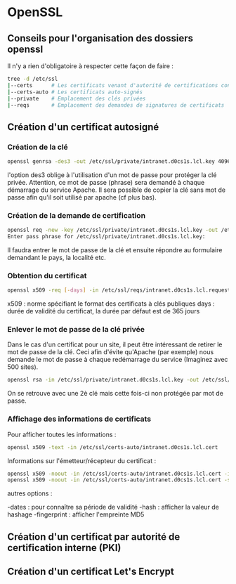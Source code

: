 # OpenSSL
## Conseils pour l'organisation des dossiers openssl

Il n'y a rien d'obligatoire à respecter cette façon de faire : 

```bash
tree -d /etc/ssl
|--certs      # Les certificats venant d'autorité de certifications connus
|--certs-auto # Les certificats auto-signés
|--private    # Emplacement des clés privées
|--reqs       # Emplacement des demandes de signatures de certificats
```

## Création d'un certificat autosigné

### Création de la clé

```bash
openssl genrsa -des3 -out /etc/ssl/private/intranet.d0cs1s.lcl.key 4096
```

l'option des3 oblige à l'utilisation d'un mot de passe pour protéger la clé privée. Attention, ce mot de passe (phrase) sera demandé à chaque démarrage du service Apache.
Il sera possible de copier la clé sans mot de passe afin qu'il soit utilisé par apache (cf plus bas).

### Création de la demande de certification

```bash
openssl req -new -key /etc/ssl/private/intranet.d0cs1s.lcl.key -out /etc/ssl/reqs/intranet.d0cs1s.lcl.request.csr
Enter pass phrase for /etc/ssl/private/intranet.d0cs1s.lcl.key:
```

Il faudra entrer le mot de passe de la clé et ensuite répondre au formulaire demandant le pays, la localité etc.

### Obtention du certificat

```bash
openssl x509 -req [-days] -in /etc/ssl/reqs/intranet.d0cs1s.lcl.request.csr -signkey /etc/ssl/private/intranet.d0cs1s.lcl.key -out /etc/ssl/certs-auto/intranet.d0cs1s.lcl.cert
```

x509 : norme spécifiant le format des certificats à clés publiques
days : durée de validité du certificat, la durée par défaut est de 365 jours

### Enlever le mot de passe de la clé privée

Dans le cas d'un certificat pour un site, il peut être intéressant de retirer le mot de passe de la clé.
Ceci afin d'évite qu'Apache (par exemple) nous demande le mot de passe à chaque redémarrage du service (Imaginez avec 500 sites).

```bash
openssl rsa -in /etc/ssl/private/intranet.d0cs1s.lcl.key -out /etc/ssl/private/intranet.d0cs1s.lcl-des3.key
```
On se retrouve avec une 2è clé mais cette fois-ci non protégée par mot de passe.

### Affichage des informations de certificats

Pour afficher toutes les informations : 

```bash
openssl x509 -text -in /etc/ssl/certs-auto/intranet.d0cs1s.lcl.cert
```

Informations sur l'émetteur/récepteur du certificat : 

```bash
openssl x509 -noout -in /etc/ssl/certs-auto/intranet.d0cs1s.lcl.cert -issuer
openssl x509 -noout -in /etc/ssl/certs-auto/intranet.d0cs1s.lcl.cert -subject
```

autres options : 

-dates : pour connaître sa période de validité
-hash : afficher la valeur de hashage
-fingerprint : afficher l'empreinte MD5

## Création d'un certificat par autorité de certification interne (PKI)

## Création d'un certificat Let's Encrypt
